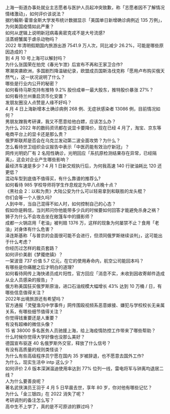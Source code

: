 上海一街道办事处就业主志愿者与医护人员起冲突致歉，称「志愿者因不了解情况情绪激动」，如何评价该说法？  
据约翰斯·霍普金斯大学发布统计数据显示「美国单日新增确诊病例近 135 万例」，为何美国疫情如此严重？  
如何从逻辑上说明新冠病毒奥密克戎不是大号流感?  
活蒸螃蟹属于虐杀动物吗？  
2022 年清明假期国内旅游出游 7541.9 万人次，同比减少 26.2%，可能是哪些原因造成的？  
到 4 月 10 号上海可以解封吗？  
为什么张国荣在拍完《春光乍泄》后宣布不再和王家卫合作?  
寒潮突袭欧洲，多国剧烈降温破纪录，欧盟成员国斯洛伐克称「愿用卢布购买俄天然气」，这一状况说明了什么？  
哪些是行业内公开的秘密？  
如何看待马斯克持有推特 9.2% 股份成单一最大股东，推特股价暴涨 27%？  
如何看待兰州重启货币化安置？  
发朋友圈没人点赞是人缘不好吗？  
4 月 4 日上海新增本土确诊病例 268 例、无症状感染者 13086 例，目前情况如何？  
男朋友蹭我考研课，我又不愿意给他白嫖，应该怎么办？  
为什么 2022 年的数码资讯都在说显卡要降价，现在已经 4 月了，淘宝、京东等电商平台上的显卡还是那么贵？  
俄罗斯联邦是否会在乌克兰发动第二波全面攻势？为什么？  
怎么看待世卫组织会议报告中表示「中医药能有效治疗新冠」？  
网传光明奶厂有 2 名阳性确诊，光明回应「系抗原检测结果存在异常，已经隔离」，这会对企业产生哪些影响？  
最经济车速是多少？4 月 1 日新交规执行后，为何我高速 140 行驶油耗比 120 还更低？  
混动车型到底值不值得买，有什么靠谱的推荐么?  
如何看待 985 学校导师将学生作息规定为早八点晚十点？  
《黑社会 2：以和为贵》大陆公安为什么可以轻易拿到和联胜的龙头棍？  
你们会等一个人很久吗?  
人到中年，当自己混得不如人时，如何控制自己的心态？  
假如你是韩信，当刘邦问你他能带多少兵的时候要如何回答才能避免杀身之祸？  
狮子为什么不会攻击坐在敞篷车中的摄影师？  
成都一火锅店用「老油」被判赔 1376 万，这样的现象为何屡禁不止？食用「老油」对身体有什么危害？  
泽连斯基称「与普京的会面很可能不会进行，但须同俄罗斯继续谈判」，这可能出于什么考虑？  
你经历过怎样的裁员套路？  
如何评价美剧《梦魇绝镇》？  
一架波音 737 价值 5.7 亿元，在它的使用寿命内，航空公司能回本吗？  
有哪些是你痛醒之后才明白的道理?  
如何看待网传上海快递员成片阳性，官方回应「消息不实，未收到因收寄邮件造成从业人员感染的报告」？  
俄方称美国狂买俄罗斯原油，进口石油规模大幅增长 43% 达到 10 万桶 / 日，有哪些信息值得关注？  
2022年出境旅游还有希望吗？  
官方通报「灵璧渔沟中学事件」网传围殴视频系恶意嫁接、嫌犯与学校校长无亲属关系，有哪些细节值得关注？  
你觉得钱重要还是人重要？  
有没有超棒的微信头像？  
15 省 38000 多名医务人员驰援上海，给上海疫情防控工作带来了哪些帮助？  
什么时候你觉得大学好像也没那么美好？  
德国宣布驱逐 40 名俄罗斯外交官，释放了什么信号？  
有没有高质量的规则类怪谈？  
为什么有些高级程序员宁愿在国内 35 岁被辞退，也不愿意去国外工作?  
为什么，现实生活中 intp 这么少？  
如何评价 2.6 版本深渊温迪使用率达到 77% 位列一线，雷电将军与钟离均退居二线？  
人为什么要善良呢？  
著名武侠演员王羽于 4 月 5 日早晨去世，享年 80 岁，你对他有哪些记忆？  
为什么「金三银四」在 2022 消失了呢？  
考研调剂的备注怎么写？  
高中生不上学了，真的是不可原谅的罪过吗？  
